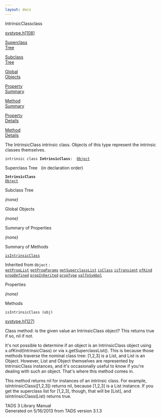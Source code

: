 ```yaml
---
layout: docs
---
```

<span class="title">IntrinsicClass</span><span class="type">class</span>

[systype.h](../file/systype.h.html)\[[108](../source/systype.h.html#108)\]

[Superclass  
Tree](#_SuperClassTree_)

[Subclass  
Tree](#_SubClassTree_)

[Global  
Objects](#_ObjectSummary_)

[Property  
Summary](#_PropSummary_)

[Method  
Summary](#_MethodSummary_)

[Property  
Details](#_Properties_)

[Method  
Details](#_Methods_)



The IntrinsicClass intrinsic class. Objects of this type represent the
intrinsic classes themselves.

`intrinsic class `**`IntrinsicClass`**` :   `[`Object`](../object/Object.html)



<span id="_SuperClassTree_"></span>



<span class="hdln">Superclass Tree</span>   (in declaration order)



**`IntrinsicClass`**  
[`Object`](../object/Object.html)  
<span id="_SubClassTree_"></span>



<span class="hdln">Subclass Tree</span>  



*(none)* <span id="_ObjectSummary_"></span>



<span class="hdln">Global Objects</span>  



*(none)* <span id="_PropSummary_"></span>



<span class="hdln">Summary of Properties</span>  







*(none)* <span id="_MethodSummary_"></span>



<span class="hdln">Summary of Methods</span>  



[`isIntrinsicClass`](#isIntrinsicClass)

Inherited from `Object` :  
[`getPropList`](../object/Object.html#getPropList) [`getPropParams`](../object/Object.html#getPropParams) [`getSuperclassList`](../object/Object.html#getSuperclassList) [`isClass`](../object/Object.html#isClass) [`isTransient`](../object/Object.html#isTransient) [`ofKind`](../object/Object.html#ofKind) [`propDefined`](../object/Object.html#propDefined) [`propInherited`](../object/Object.html#propInherited) [`propType`](../object/Object.html#propType) [`valToSymbol`](../object/Object.html#valToSymbol)

<span id="_Properties_"></span>



<span class="hdln">Properties</span>  



*(none)* <span id="_Methods_"></span>



<span class="hdln">Methods</span>  



<span id="isIntrinsicClass"></span>

`isIntrinsicClass (obj)`

[systype.h](../file/systype.h.html)\[[127](../source/systype.h.html#127)\]



Class method: is the given value an IntrinsicClass object? This returns
true if so, nil if not.

It's not possible to determine if an object is an IntrinsicClass object
using x.ofKind(IntrinsicClass) or via x.getSuperclassList(). This is
because those methods traverse the nominal class tree: \[1,2,3\] is a
List, and List is an Object. However, List and Object themselves are
represented by IntrinsicClass instances, and it's occasionally useful to
know if you're dealing with such an object. That's where this method
comes in.

This method returns nil for instances of an intrinsic class. For
example, isIntrinsicClass(\[1,2,3\]) returns nil, because \[1,2,3\] is a
List instance. If you get the superclass list for \[1,2,3\], though,
that will be \[List\], and isIntrinsicClass(List) returns true.





TADS 3 Library Manual  
Generated on 5/16/2013 from TADS version 3.1.3


